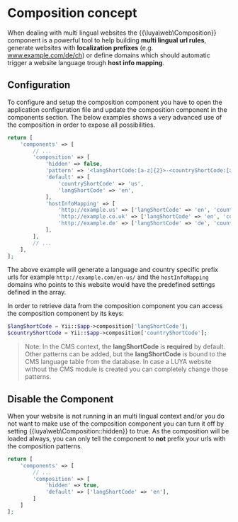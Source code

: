 # Composition concept

When dealing with multi lingual websites the {{\luya\web\Composition}} component is a powerful tool to help building **multi lingual url rules**, generate websites with **localization prefixes** (e.g. www.example.com/de/ch) or define domains which should automatic trigger a website language trough **host info mapping**.

## Configuration

To configure and setup the composition component you have to open the application configuration file and update the composition component in the components section. The below examples shows a very advanced use of the composition in order to expose all possibilities.

```php
return [
    'components' => [
        // ...
        'composition' => [
            'hidden' => false,
            'pattern' => '<langShortCode:[a-z]{2}>-<countryShortCode:[a-z]{2}>',
            'default' => [
                'countryShortCode' => 'us',
                'langShortCode' => 'en',
            ],
            'hostInfoMapping' => [
                'http://example.us' => ['langShortCode' => 'en', 'countryShortCode' => 'us'],
                'http://example.co.uk' => ['langShortCode' => 'en', 'countryShortCode' => 'uk'],
                'http://example.de' => ['langShortCode' => 'de', 'countryShortCode' => 'de'],
            ],
        ],
        // ...
    ],
];
```

The above example will generate a language and country specific prefix urls for example `http://example.com/en-us/` and the `hostInfoMapping` domains who points to this website would have the predefined settings defined in the array.

In order to retrieve data from the composition component you can access the composition component by its keys:

```php
$langShortCode = Yii::$app->composition['langShortCode'];
$countryShortCode = Yii::$app->composition['countryShortCode'];
```

> Note: In the CMS context, the **langShortCode** is **required** by default. Other patterns can be added, but the **langShortCode** is bound to the CMS language table from the database. In case a LUYA website without the CMS module is created you can completely change those patterns.

## Disable the Component

When your website is not running in an multi lingual context and/or you do not want to make use of the composition component you can turn it off by setting {{luya\web\Composition::hidden}} to true. As the composition will be loaded always, you can only tell the component to **not** prefix your urls with the composition patterns.

```php
return [
    'components' => [
        // ...
        'composition' => [
            'hidden' => true,
            'default' => ['langShortCode' => 'en'],
        ]
    ]
];
```

